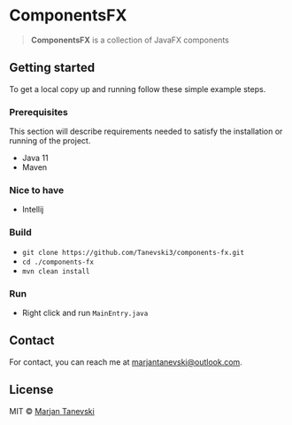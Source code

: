 # ComponentsFX
> **ComponentsFX** is a collection of JavaFX components

## Getting started 
To get a local copy up and running follow these simple example steps.

### Prerequisites
This section will describe requirements needed to satisfy the installation or running of the project.

 - Java 11
 - Maven
 
### Nice to have
 - Intellij

### Build
 - `git clone https://github.com/Tanevski3/components-fx.git`
 - `cd ./components-fx`
 - `mvn clean install`
 
### Run
 - Right click and run `MainEntry.java`
 
## Contact

For contact, you can reach me at [marjantanevski@outlook.com](marjantanevski@outlook.com).

## License

MIT © [Marjan Tanevski](marjantanevski@outlook.com)
